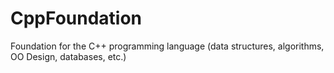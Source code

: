 # CppFoundation
Foundation for the C++ programming language (data structures, algorithms, OO Design, databases, etc.)
